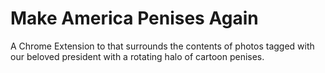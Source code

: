 # Make America Penises Again
A Chrome Extension to that surrounds the contents of photos tagged with our beloved president with a rotating halo of cartoon penises.
 
